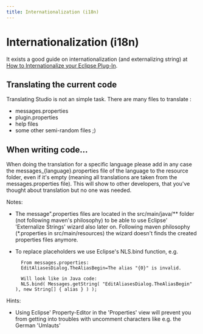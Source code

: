 ```yaml
---
title: Internationalization (i18n)
---
```


# Internationalization (i18n)

It exists a good guide on internationalization (and externalizing string) at [How to Internationalize your Eclipse Plug-In](http://www.eclipse.org/articles/Article-Internationalization/how2I18n.html).

## Translating the current code

Translating Studio is not an simple task. There are many files to translate :

* messages.properties
* plugin.properties
* help files
* some other semi-random files ;)

## When writing code...

When doing the translation for a specific language please add in any case the messages_\{language\}.properties file of the language to the resource folder, even if it's empty (meaning all translations are taken from the messages.properties file). This will show to other developers, that you've thought about translation but no one was needed.

Notes:

* The message".properties files are located in the src/main/java/** folder (not following maven's philosophy) to be able to use Eclipse' 'Externalize Strings' wizard also later on. Following maven philosophy (*.properties in src/main/resources) the wizard doesn't finds the created properties files anymore.
* To replace placeholders we use Eclipse's NLS.bind function, e.g.

        From messages.properties:
        EditAliasesDialog.TheAliasBegin=The alias "{0}" is invalid.

        Will look like in Java code:
        NLS.bind( Messages.getString( "EditAliasesDialog.TheAliasBegin" ), new String[] { alias } ) );

Hints:

* Using Eclipse' Property-Editor in the 'Properties' view will prevent you from getting into troubles with uncomment characters like e.g. the German 'Umlauts'
